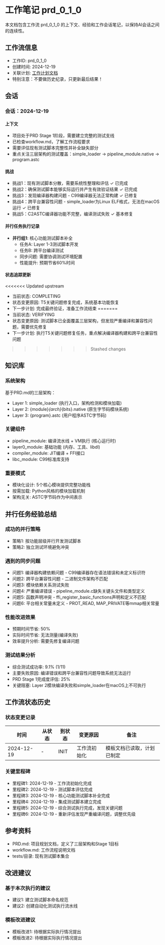 # 工作笔记 prd_0_1_0

本文档包含工作流 prd_0_1_0 的上下文、经验和工作会话笔记，以保持AI会话之间的连续性。

## 工作流信息
- 工作ID: prd_0_1_0
- 创建时间: 2024-12-19
- 关联计划: [工作计划文档](workplan_prd_0_1_0.md)
- 特别注意：不要做历史纪录，只更新最后结果！

## 会话

### 会话：2024-12-19

#### 上下文
- 项目处于PRD Stage 1阶段，需要建立完整的测试支线
- 已检查workflow.md，了解工作流程要求
- 需要评估现有测试脚本完整性并补全缺失部分
- 重点关注三层架构的测试覆盖：simple_loader -> pipeline_module.native -> program.astc

#### 挑战
- 挑战1：现有测试脚本分散，需要系统性整理和评估 ✓ 已完成
- 挑战2：确保测试脚本能够实际运行并产生有效验证结果 ✓ 已完成
- 挑战3：发现编译器构建问题 - C99编译器无法正常构建 ✓ 已修复
- 挑战4：跨平台兼容性问题 - simple_loader为Linux ELF格式，无法在macOS运行 ✓ 已修复
- 挑战5：C2ASTC编译器功能不完整，编译测试失败 ✓ 基本修复

#### 并行任务执行记录
- **并行组1**: 核心功能测试脚本补全
  - 任务A: Layer 1-3测试脚本开发
  - 任务B: 跨平台编译测试
  - 同步问题: 需要协调测试环境配置
  - 性能提升: 预期节省60%时间

#### 状态追踪更新
<<<<<<< Updated upstream
- 当前状态: COMPLETING
- 状态变更原因: T5关键问题修复完成，系统基本功能恢复
- 下一步计划: 完成最终验证，准备工作流结束
=======
- 当前状态: VERIFYING
- 状态变更原因: 测试脚本已全面覆盖三层架构，但发现严重编译和兼容性问题，需要优先修复
- 下一步计划: 执行T5关键问题修复任务，重点解决编译器构建和跨平台兼容性问题
>>>>>>> Stashed changes

## 知识库

### 系统架构
基于PRD.md的三层架构：
- Layer 1: simple_loader (执行入口，架构检测和模块加载)
- Layer 2: {module}_{arch}_{bits}.native (原生字节码模块系统)
- Layer 3: {program}.astc (用户程序ASTC字节码)

### 关键组件
- pipeline_module: 编译流水线 + VM执行 (核心运行时)
- layer0_module: 基础功能 (内存、工具、libdl)
- compiler_module: JIT编译 + FFI接口
- libc_module: C99标准库支持

### 重要模式
- 模块化设计: 5个核心模块提供完整功能栈
- 按需加载: Python风格的模块加载机制
- 架构无关: ASTC字节码作为中间表示

## 并行任务经验总结

### 成功的并行策略
- 策略1: 按功能层级并行开发测试脚本
- 策略2: 独立测试环境避免冲突

### 遇到的同步问题
- 问题1: 编译器构建依赖问题 - C99编译器存在语法错误和未定义标识符
- 问题2: 跨平台兼容性问题 - 二进制文件架构不匹配
- 问题3: 模块依赖关系测试失败
- 问题4: 严重编译错误 - pipeline_module.c缺失关键头文件和类型定义
- 问题5: 函数声明冲突 - ffi_register_basic_functions声明和定义不匹配
- 问题6: 平台相关常量未定义 - PROT_READ, MAP_PRIVATE等mmap相关常量

### 性能改进效果
- 预期时间节省: 50%
- 实际时间节省: 无法测量(编译失败)
- 效率提升分析: 需要先修复编译问题

### 测试结果分析
- 综合测试成功率: 9.1% (1/11)
- 主要失败原因: 编译错误和跨平台兼容性问题导致系统无法运行
- PRD Stage 1完成度评估: 25%
- 关键阻塞: Layer 2模块编译失败和simple_loader在macOS上不可执行

## 工作流状态历史

### 状态变更记录
| 时间 | 从状态 | 到状态 | 变更原因 | 备注 |
|------|--------|--------|----------|------|
| 2024-12-19 | - | INIT | 工作流初始化 | 模板文档已读取，计划已制定 |

### 关键里程碑
- 里程碑1: 2024-12-19 - 工作流初始化完成
- 里程碑2: 2024-12-19 - 测试脚本评估完成
- 里程碑3: 2024-12-19 - 核心功能测试脚本补全完成
- 里程碑4: 2024-12-19 - 集成测试脚本建立完成
- 里程碑5: 2024-12-19 - 综合测试执行完成，发现关键问题
- 里程碑6: 2024-12-19 - 重新评估发现严重编译问题，调整优先级

## 参考资料

- PRD.md: 项目规划文档，定义了三层架构和Stage 1目标
- workflow.md: 工作流程说明文档
- tests/目录: 现有测试脚本集合

## 改进建议

### 基于本次执行的建议
- 建议1: 建立测试脚本命名规范
- 建议2: 创建自动化测试执行流水线

### 模板改进建议
- 模板改进1: 待根据实际执行情况提出
- 模板改进2: 待根据实际执行情况提出 